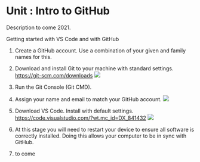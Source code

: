 # Unit : Intro to GitHub
Description to come 2021.

Getting started with VS Code and with GitHub
1.	Create a GitHub account. Use a combination of your given and family names for this.

2.	Download and install Git to your machine with standard settings.  https://git-scm.com/downloads 
![](/resources/images/GITInstall.png)
3.	Run the Git Console (Git CMD).

4.	Assign your name and email to match your GitHub account.
![](/resources/images/GITSettings.png)

5.	Download VS Code. Install with default settings.  https://code.visualstudio.com/?wt.mc_id=DX_841432 
![](/resources/images/VSCodeInstall.png)

6.  At this stage you will need to restart your device to ensure all software is correctly installed. Doing this allows your computer to be in sync with GitHub.

7.  to come 
